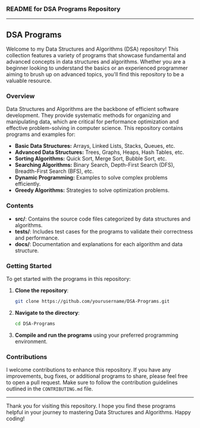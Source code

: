 ### README for DSA Programs Repository

---

## DSA Programs

Welcome to my Data Structures and Algorithms (DSA) repository! This collection features a variety of programs that showcase fundamental and advanced concepts in data structures and algorithms. Whether you are a beginner looking to understand the basics or an experienced programmer aiming to brush up on advanced topics, you'll find this repository to be a valuable resource.

### Overview

Data Structures and Algorithms are the backbone of efficient software development. They provide systematic methods for organizing and manipulating data, which are critical for performance optimization and effective problem-solving in computer science. This repository contains programs and examples for:

- **Basic Data Structures:** Arrays, Linked Lists, Stacks, Queues, etc.
- **Advanced Data Structures:** Trees, Graphs, Heaps, Hash Tables, etc.
- **Sorting Algorithms:** Quick Sort, Merge Sort, Bubble Sort, etc.
- **Searching Algorithms:** Binary Search, Depth-First Search (DFS), Breadth-First Search (BFS), etc.
- **Dynamic Programming:** Examples to solve complex problems efficiently.
- **Greedy Algorithms:** Strategies to solve optimization problems.

### Contents

- **src/**: Contains the source code files categorized by data structures and algorithms.
- **tests/**: Includes test cases for the programs to validate their correctness and performance.
- **docs/**: Documentation and explanations for each algorithm and data structure.

### Getting Started

To get started with the programs in this repository:

1. **Clone the repository**: 
   ```bash
   git clone https://github.com/yourusername/DSA-Programs.git
   ```

2. **Navigate to the directory**:
   ```bash
   cd DSA-Programs
   ```

3. **Compile and run the programs** using your preferred programming environment.

### Contributions

I welcome contributions to enhance this repository. If you have any improvements, bug fixes, or additional programs to share, please feel free to open a pull request. Make sure to follow the contribution guidelines outlined in the `CONTRIBUTING.md` file.

---

Thank you for visiting this repository. I hope you find these programs helpful in your journey to mastering Data Structures and Algorithms. Happy coding!
